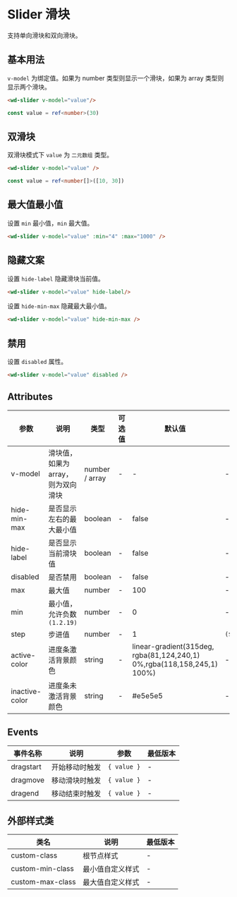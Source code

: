 <frame/>

#  Slider 滑块

支持单向滑块和双向滑块。


## 基本用法

`v-model` 为绑定值。如果为 number 类型则显示一个滑块，如果为 array 类型则显示两个滑块。
```html
<wd-slider v-model="value"/>
```
```typescript
const value = ref<number>(30)
```
## 双滑块

双滑块模式下 `value` 为 `二元数组` 类型。

```html
<wd-slider v-model="value" />
```
```typescript
const value = ref<number[]>([10, 30])
```
## 最大值最小值

设置 `min` 最小值，`min` 最大值。

```html
<wd-slider v-model="value" :min="4" :max="1000" />
```

## 隐藏文案

设置 `hide-label` 隐藏滑块当前值。

```html
<wd-slider v-model="value" hide-label/>
```

设置 `hide-min-max` 隐藏最大最小值。

```html
<wd-slider v-model="value" hide-min-max />
```

## 禁用

设置 `disabled` 属性。

```html
<wd-slider v-model="value" disabled />
```

## Attributes
| 参数 | 说明                        | 类型 | 可选值 | 默认值 | 最低版本 |
|-----|---------------------------|-----|-------|-------|-------|
| v-model | 	滑块值，如果为array，则为双向滑块      |	number / array | - | - | - |
| hide-min-max | 是否显示左右的最大最小值              |	boolean |	- |	false | - |
| hide-label | 是否显示当前滑块值                 | boolean | - | false | - |
| disabled | 是否禁用                      | boolean | - | false | - |
| max | 最大值                       | number | - | 100 | - |
| min | 最小值，允许负数`(1.2.19)` | number | - | 0 | - |
| step | 步进值                       | number | - | 1 | `($LOWEST_VERSION$)` |
| active-color | 进度条激活背景颜色                 | string | - | linear-gradient(315deg, rgba(81,124,240,1) 0%,rgba(118,158,245,1) 100%) | - |
| inactive-color | 进度条未激活背景颜色                | string | - | #e5e5e5 | - |

## Events

| 事件名称 | 说明 | 参数 | 最低版本 |
|---------|-----|-----|---------|
| dragstart | 开始移动时触发 | `{ value }` | - |
| dragmove | 移动滑块时触发 | `{ value }` | - |
| dragend | 移动结束时触发 | `{ value }` | - |

## 外部样式类
| 类名 | 说明 | 最低版本 |
|-----|------|--------|
| custom-class | 根节点样式 | - |
| custom-min-class | 最小值自定义样式 | - |
| custom-max-class | 最大值自定义样式 | - |
